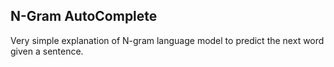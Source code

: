 ## N-Gram AutoComplete 

Very simple explanation of N-gram language model to predict the next word given a sentence.